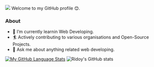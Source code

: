 ![](https://komarev.com/ghpvc/?username=EvanKhanEmon&color=blue)
Welcome to my GitHub profile 😊.

###  About

- 🌱 I’m currently learnin Web Developing.
- 🏄‍ Actively contributing to various organisations and Open-Source Projects.
- 💬 Ask me about anything related  web developing.


[![My GitHub Language Stats](https://github-readme-stats.vercel.app/api/top-langs/?username=EvanKhanEmon&langs_count=5&theme=tokyonight)]()
![Ridoy's GitHub stats](https://github-readme-stats.vercel.app/api?username=EvanKhanEmon&show_icons=true&theme=radical)


<!---
EvanKhanEmon/EvanKhanEmon is a ✨ special ✨ repository because its `README.md` (this file) appears on your GitHub profile.
You can click the Preview link to take a look at your changes.
--->
